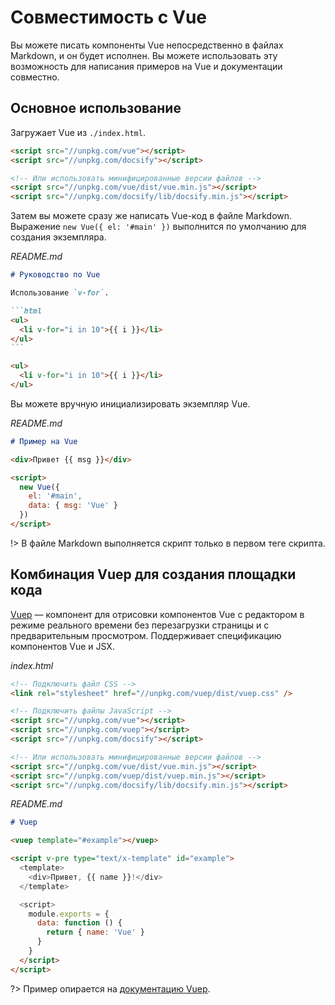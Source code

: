 # Совместимость с Vue

Вы можете писать компоненты Vue непосредственно в файлах Markdown, и он будет исполнен. Вы можете использовать эту возможность для написания примеров на Vue и документации совместно.

## Основное использование

Загружает Vue из `./index.html`.

```html
<script src="//unpkg.com/vue"></script>
<script src="//unpkg.com/docsify"></script>

<!-- Или использовать минифицированные версии файлов -->
<script src="//unpkg.com/vue/dist/vue.min.js"></script>
<script src="//unpkg.com/docsify/lib/docsify.min.js"></script>
```

Затем вы можете сразу же написать Vue-код в файле Markdown.
Выражение `new Vue({ el: '#main' })` выполнится по умолчанию для создания экземпляра.

_README.md_

````markdown
# Руководство по Vue

Использование `v-for`.

```html
<ul>
  <li v-for="i in 10">{{ i }}</li>
</ul>
```

<ul>
  <li v-for="i in 10">{{ i }}</li>
</ul>
````

Вы можете вручную инициализировать экземпляр Vue.

_README.md_

```markdown
# Пример на Vue

<div>Привет {{ msg }}</div>

<script>
  new Vue({
    el: '#main',
    data: { msg: 'Vue' }
  })
</script>
```

!> В файле Markdown выполняется скрипт только в первом теге скрипта.

## Комбинация Vuep для создания площадки кода

[Vuep](https://github.com/QingWei-Li/vuep) — компонент для отрисовки компонентов Vue с редактором в режиме реального времени без перезагрузки страницы и с предварительным просмотром. Поддерживает спецификацию компонентов Vue и JSX.

_index.html_

```html
<!-- Подключить файл CSS -->
<link rel="stylesheet" href="//unpkg.com/vuep/dist/vuep.css" />

<!-- Подключить файлы JavaScript -->
<script src="//unpkg.com/vue"></script>
<script src="//unpkg.com/vuep"></script>
<script src="//unpkg.com/docsify"></script>

<!-- Или использовать минифицированные версии файлов -->
<script src="//unpkg.com/vue/dist/vue.min.js"></script>
<script src="//unpkg.com/vuep/dist/vuep.min.js"></script>
<script src="//unpkg.com/docsify/lib/docsify.min.js"></script>
```

_README.md_

```markdown
# Vuep

<vuep template="#example"></vuep>

<script v-pre type="text/x-template" id="example">
  <template>
    <div>Привет, {{ name }}!</div>
  </template>

  <script>
    module.exports = {
      data: function () {
        return { name: 'Vue' }
      }
    }
  </script>
</script>
```

?> Пример опирается на [документацию Vuep](https://qingwei-li.github.io/vuep/).

